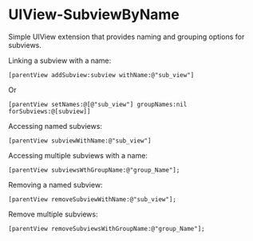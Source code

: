 # UIView-SubviewByName

Simple UIView extension that provides naming and grouping options for subviews.

Linking a subview with a name:

    [parentView addSubview:subview withName:@"sub_view"]

Or

    [parentView setNames:@[@"sub_view"] groupNames:nil forSubviews:@[subview]]

Accessing named subviews:

    [parentView subviewWithName:@"sub_view"]

Accessing multiple subviews with a name:

    [parentView subviewsWthGroupName:@"group_Name"];

Removing a named subview:

    [parentView removeSubviewWithName:@"sub_view"];

Remove multiple subviews:

    [parentView removeSubviewsWithGroupName:@"group_Name"];

